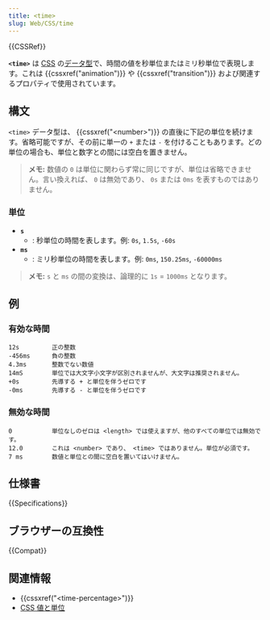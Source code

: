 ```yaml
---
title: <time>
slug: Web/CSS/time
---
```


{{CSSRef}}

**`<time>`** は [CSS](/ja/docs/Web/CSS) の[データ型](/ja/docs/Web/CSS/CSS_Types)で、時間の値を秒単位またはミリ秒単位で表現します。これは {{cssxref("animation")}} や {{cssxref("transition")}} および関連するプロパティで使用されています。

## 構文

`<time>` データ型は、 {{cssxref("&lt;number&gt;")}} の直後に下記の単位を続けます。省略可能ですが、その前に単一の `+` または `-` を付けることもあります。どの単位の場合も、単位と数字との間には空白を置きません。

> **メモ:** 数値の `0` は単位に関わらず常に同じですが、単位は省略できません。言い換えれば、 `0` は無効であり、 `0s` または `0ms` を表すものではありません。

### 単位

- **`s`**
  - : 秒単位の時間を表します。例: `0s`, `1.5s`, `-60s`
- **`ms`**
  - : ミリ秒単位の時間を表します。例: `0ms`, `150.25ms`, `-60000ms`

> **メモ:** `s` と `ms` の間の変換は、論理的に `1s` = `1000ms` となります。

## 例

### 有効な時間

```
12s         正の整数
-456ms      負の整数
4.3ms       整数でない数値
14mS        単位では大文字小文字が区別されませんが、大文字は推奨されません。
+0s         先導する + と単位を伴うゼロです
-0ms        先導する - と単位を伴うゼロです
```

### 無効な時間

```plain example-bad
0           単位なしのゼロは <length> では使えますが、他のすべての単位では無効です。
12.0        これは <number> であり、 <time> ではありません。単位が必須です。
7 ms        数値と単位との間に空白を置いてはいけません。
```

## 仕様書

{{Specifications}}

## ブラウザーの互換性

{{Compat}}

## 関連情報

- {{cssxref("&lt;time-percentage&gt;")}}
- [CSS 値と単位](/ja/docs/Web/CSS/CSS_Values_and_Units)
